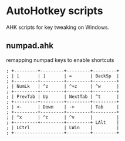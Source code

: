 # AutoHotkey scripts

AHK scripts for key tweaking on Windows. 

## numpad.ahk

remapping numpad keys to enable shortcuts

```
; +---------+---------+---------+---------+
; | [       | ]       | =       | BackSp  |
; +---------+---------+---------+---------+
; | NumLk   | ^z      | ^+z     | ^w      |
; +---------+---------+---------+---------+
; | PrevTab | Up      | NextTab | ^t      |
; +---------+---------+---------+---------+
; | <-      | Down    | ->      | Tab     |
; +---------+---------+---------+---------+
; | ^x      | ^c      | ^v      |         |
; +---------+---------+---------+ LAlt    |
; | LCtrl             | LWin    |         |
; +-------------------+---------+---------+
```